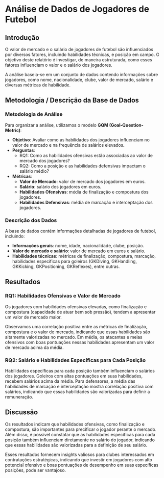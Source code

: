 # Análise de Dados de Jogadores de Futebol

## Introdução

O valor de mercado e o salário de jogadores de futebol são influenciados por diversos fatores, incluindo habilidades técnicas, e posição em campo. O objetivo deste relatório é investigar, de maneira estruturada, como esses fatores influenciam o valor e o salário dos jogadores.

A análise baseia-se em um conjunto de dados contendo informações sobre jogadores, como nome, nacionalidade, clube, valor de mercado, salário e diversas métricas de habilidade.

## Metodologia / Descrição da Base de Dados

### Metodologia de Análise

Para organizar a análise, utilizamos o modelo **GQM (Goal-Question-Metric)**:
- **Objetivo**: Avaliar como as habilidades dos jogadores influenciam no valor de mercado e na frequência de salários elevados.
- **Perguntas**:
  - RQ1: Como as habilidades ofensivas estão associadas ao valor de mercado dos jogadores?
  - RQ2: Como a posição e as habilidades defensivas impactam o salário médio?
- **Métricas**:
  - **Valor de Mercado**: valor de mercado dos jogadores em euros.
  - **Salário**: salário dos jogadores em euros.
  - **Habilidades Ofensivas**: média de finalização e compostura dos jogadores.
  - **Habilidades Defensivas**: média de marcação e interceptação dos jogadores.

### Descrição dos Dados

A base de dados contém informações detalhadas de jogadores de futebol, incluindo:
- **Informações gerais**: nome, idade, nacionalidade, clube, posição.
- **Valor de mercado e salário**: valor de mercado em euros e salário.
- **Habilidades técnicas**: métricas de finalização, compostura, marcação, habilidades específicas para goleiros (GKDiving, GKHandling, GKKicking, GKPositioning, GKReflexes), entre outras.

## Resultados

### RQ1: Habilidades Ofensivas e Valor de Mercado

Os jogadores com habilidades ofensivas elevadas, como finalização e compostura (capacidade de atuar bem sob pressão), tendem a apresentar um valor de mercado maior.

Observamos uma correlação positiva entre as métricas de finalização, compostura e o valor de mercado, indicando que essas habilidades são altamente valorizadas no mercado. Em média, os atacantes e meias ofensivos com boas pontuações nessas habilidades apresentam um valor de mercado acima da média.

### RQ2: Salário e Habilidades Específicas para Cada Posição

Habilidades específicas para cada posição também influenciam o salários dos jogadores. Goleiros com altas pontuações em suas habilidades, recebem salários acima da média. Para defensores, a média das habilidades de marcação e interceptação mostra correlação positiva com salários, indicando que essas habilidades são valorizadas para definir a remuneração.

##  Discussão

Os resultados indicam que habilidades ofensivas, como finalização e compostura, são importantes para precificar o jogador perante o mercado. Além disso, é possível constatar que as habilidades específicas para cada posição também influenciam diretamente no salário do jogador, indicando que essas habilidades são valorizadas para a definição de seu salário.

Esses resultados fornecem insights valiosos para clubes interessados em contratações estratégicas, indicando que investir em jogadores com alto potencial ofensivo e boas pontuações de desempenho em suas específicas posições, pode ser vantajoso.
